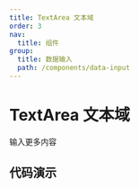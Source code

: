 ```yaml
---
title: TextArea 文本域
order: 3
nav:
  title: 组件
group:
  title: 数据输入
  path: /components/data-input
---
```


# TextArea 文本域

输入更多内容

## 代码演示

<code src="./demo/index.tsx" />

<API src="../../../src/TextArea/index.tsx"></API>
